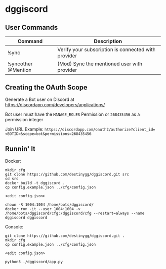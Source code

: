 # dggiscord

## User Commands

| Command | Description |
| ----------- | ----------- |
| !sync | Verify your subscription is connected with provider |
| !syncother @Mention | (Mod) Sync the mentioned user with provider |

## Creating the OAuth Scope

Generate a Bot user on Discord at https://discordapp.com/developers/applications/

Bot user must have the `MANAGE_ROLES` Permission or `268435456` as a permission integer

Join URL Example: `https://discordapp.com/oauth2/authorize?client_id=<BOTID>&scope=bot&permissions=268435456`

## Runnin' It

Docker:
```
mkdir cfg
git clone https://github.com/destinygg/dggiscord.git src
cd src
docker build -t dggiscord .
cp config.example.json ../cfg/config.json

<edit config.json>

chown -R 1004:1004 /home/bots/dggiscord/
docker run -it --user 1004:1004 -v /home/bots/dggiscord/cfg:/dggiscord/cfg --restart=always --name dggiscord dggiscord
```

Console:
```
git clone https://github.com/destinygg/dggiscord.git .
mkdir cfg
cp config.example.json ../cfg/config.json

<edit config.json>

python3 ./dggiscord/app.py
```
